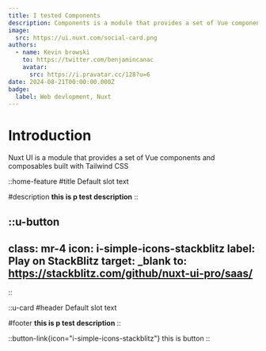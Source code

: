 ```yaml
---
title: I tested Components
description: Components is a module that provides a set of Vue components and composables built with Tailwind CSS and Headless UI
image:
  src: https://ui.nuxt.com/social-card.png
authors:
  - name: Kevin browski
    to: https://twitter.com/benjamincanac
    avatar:
      src: https://i.pravatar.cc/128?u=6
date: 2024-08-21T00:00:00.000Z
badge:
  label: Web devlopment, Nuxt
---
```


# Introduction

Nuxt UI is a module that provides a set of Vue components and composables built with Tailwind CSS

::home-feature
#title
Default slot text

#description
**this is p test description**
::

::u-button
---
class: mr-4
icon: i-simple-icons-stackblitz
label: Play on StackBlitz
target: _blank
to: https://stackblitz.com/github/nuxt-ui-pro/saas/
---
::

::u-card
#header
Default slot text

#footer
**this is p test description**
::

::button-link{icon="i-simple-icons-stackblitz"}
this is button
::
